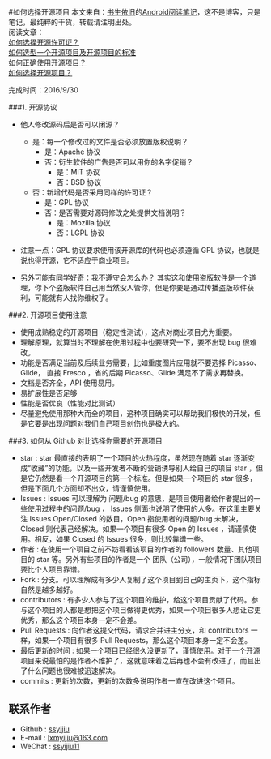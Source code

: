 #如何选择开源项目
本文来自：[书生依旧](https://github.com/ssyijiu)的[Android阅读笔记](https://github.com/ssyijiu/Android-ReadingNotes)，这不是博客，只是笔记，最纯粹的干货，转载请注明出处。     
阅读文章：  
[如何选择开源许可证？](http://www.ruanyifeng.com/blog/2011/05/how_to_choose_free_software_licenses.html)  
[如何选型一个开源项目及开源项目的标准](http://www.trinea.cn/android/open-source/)    
[如何正确使用开源项目？](http://stormzhang.com/android/2016/05/08/how-to-choose-open-source-project/)    
[如何选择开源项目？](https://zhuanlan.zhihu.com/p/20840610)


完成时间：2016/9/30  

###1. 开源协议
- 他人修改源码后是否可以闭源？
    - 是：每一个修改过的文件是否必须放置版权说明？
        - 是：Apache 协议
        - 否：衍生软件的广告是否可以用你的名字促销？
            - 是：MIT 协议
            - 否：BSD 协议
    - 否：新增代码是否采用同样的许可证？
        - 是：GPL 协议
        - 否：是否需要对源码修改之处提供文档说明？
            - 是：Mozilla 协议
            - 否：LGPL 协议

- 注意一点：GPL 协议要求使用该开源库的代码也必须遵循 GPL 协议，也就是说也得开源，它不适应于商业项目。
- 另外可能有同学好奇：我不遵守会怎么办？ 其实这和使用盗版软件是一个道理，你下个盗版软件自己用当然没人管你，但是你要是通过传播盗版软件获利，可能就有人找你维权了。

###2. 开源项目使用注意
- 使用成熟稳定的开源项目（稳定性测试），这点对商业项目尤为重要。
- 理解原理，就算当时不理解在使用过程中也要研究一下，要不出现 bug 很难改。
- 功能是否满足当前及后续业务需要，比如重度图片应用就不要选择  Picasso、Glide， 直接 Fresco ，省的后期 Picasso、Glide 满足不了需求再替换。
- 文档是否齐全，API 使用易用。
- 易扩展性是否足够
- 性能是否优良（性能对比测试）
- 尽量避免使用那种大而全的项目，这种项目确实可以帮助我们极快的开发，但是它要是出现问题对我们自己项目创伤也是极大的。

###3. 如何从 Github  对比选择你需要的开源项目
- star : star 最直接的表明了一个项目的火热程度，虽然现在随着 star 逐渐变成“收藏”的功能，以及一些开发者不断的营销诱导别人给自己的项目 star ，但是它仍然是看一个开源项目的第一个标准。但是如果一个项目的 star 很多，但是下面几个方面却不出众，请谨慎使用。
- Issues : Issues 可以理解为 问题/bug 的意思，是项目使用者给作者提出的一些使用过程中的问题/bug ， Issues 侧面也说明了使用的人多。在这里主要关注 Issues Open/Closed 的数目，Open 指使用者的问题/bug 未解决，Closed 则代表己经解决。如果一个项目有很多 Open 的 Issues ，请谨慎使用。相反，如果 Closed 的 Issues 很多，则比较靠谱一些。
- 作者 : 在使用一个项目之前不妨看看该项目的作者的 followers 数量、其他项目的 star 等。另外有些项目的作者是一个 团队（公司），一般情况下团队项目要比个人项目靠谱。
- Fork : 分支。可以理解成有多少人复制了这个项目到自己的主页下，这个指标自然是越多越好。
- contributors : 有多少人参与了这个项目的维护，给这个项目贡献了代码。参与这个项目的人都是想把这个项目做得更优秀，如果一个项目很多人想让它更优秀，那么这个项目本身一定不会差。
- Pull Requests : 向作者这提交代码，请求合并进主分支，和 contributors 一样，如果一个项目有很多 Pull Requests，那么这个项目本身一定不会差。
- 最后更新的时间 : 如果一个项目已经很久没更新了，谨慎使用。对于一个开源项目来说最怕的是作者不维护了，这就意味着之后再也不会有改进了，而且出了什么问题也很难被迅速解决。
- commits : 更新的次数，更新的次数多说明作者一直在改进这个项目。


## 联系作者
- Github : [ssyijiu](https://github.com/ssyijiu)
- E-mail : lxmyijiu@163.com
- WeChat : [ssyijiu11](http://obe5pxv6t.bkt.clouddn.com/weixin.jpg)